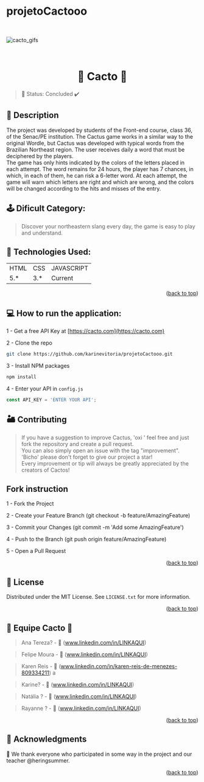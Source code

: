 # projetoCactooo
<br>

![cacto_gifs](https://user-images.githubusercontent.com/83614778/162597397-8e8f5086-9a06-4eaa-bd87-83bd702a18e6.gif)

<br>
<h1 align="center">🌵 Cacto 🌵</h1>

> 🚧 Status: Concluded ✔️

## 📝 Description
<p align="justify"> 
  
The project was developed by students of the Front-end course, class 36, of the Senac/PE institution. The Cactus game works in a similar way to the original Wordle, 
but Cactus was developed with typical words from the Brazilian Northeast region. 
The user receives daily a word that must be deciphered by the players. <br>
The game has only hints indicated by the colors of the letters 
placed in each attempt. The word remains for 24 hours, the player has 7 chances, in which, in each of them, he can risk a 6-letter word.
At each attempt, the game will warn which letters are right and which are wrong, and the colors will be changed according to the hits and misses of the entry. 
  
## 🕹️ Dificult Category:

> Discover your northeastern slang every day, the game is easy to play and understand.


## 🔎 Technologies Used:

<table>
  <tr>
    <td>HTML</td>
    <td>CSS</td>
    <td>JAVASCRIPT</td>
  </tr>
  <tr>
    <td>5.*</td>
    <td>3.*</td>
    <td>Current</td>
  </tr>
</table>

<p align="right">(<a href="#top">back to top</a>)</p>

## 💻 How to run the application:

1 - Get a free API Key at [https://cacto.com](https://cacto.com)

2 -  Clone the repo
   ```sh
   git clone https://github.com/karinevitoria/projetoCactooo.git
   ```

3 - Install NPM packages
   ```sh
   npm install
   ```

4 -  Enter your API in `config.js`
   ```js
   const API_KEY = 'ENTER YOUR API';
   ```

## 🏜️ Contributing
  
> If you have a suggestion to improve Cactus, 'oxi ' feel free and just fork the repository and create a pull request. <br> 
You can also simply open an issue with the tag "improvement".<br>
'Bicho' please don't forget to give our project a star!<br>
Every improvement or tip will always be greatly appreciated by the creators of Cactos!

## Fork instruction

1 - Fork the Project 

2 - Create your Feature Branch (git checkout -b feature/AmazingFeature)

3 - Commit your Changes (git commit -m 'Add some AmazingFeature')

4 - Push to the Branch (git push origin feature/AmazingFeature)

5 - Open a Pull Request

<p align="right">(<a href="#top">back to top</a>)</p>

## 🔑 License
Distributed under the MIT License. See `LICENSE.txt` for more information.

<p align="right">(<a href="#top">back to top</a>)</p>

## 🌵 Equipe Cacto 🌵

>Ana Tereza? -  🌵 (www.linkedin.com/in/LINKAQUI)

>Felipe Moura - 🌵 (www.linkedin.com/in/LINKAQUI)

>Karen Reis - 🌵 (www.linkedin.com/in/karen-reis-de-menezes-809334211)  a

>Karine? - 🌵 (www.linkedin.com/in/LINKAQUI)

>Natália ? - 🌵 (www.linkedin.com/in/LINKAQUI)

>Rayanne ? - 🌵 (www.linkedin.com/in/LINKAQUI)

<p align="right">(<a href="#top">back to top</a>)</p>

## 🤝 Acknowledgments

🌵 We thank everyone who participated in some way in the project and our teacher @heringsummer.


<p align="right">(<a href="#top">back to top</a>)</p>
